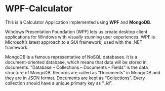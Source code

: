 # WPF-Calculator
This is a Calculator Application implemented using **WPF** and **MongoDB**.

Windows Presentation Foundation (WPF) lets us create desktop client applications for Windows with visually stunning user experiences. WPF is Microsoft’s latest approach to a GUI framework, used with the .NET framework.
      
MongoDB is a famous representative of NoSQL databases. It is a document-oriented database, which means that data will be stored in documents. “Database – Collections – Documents – Fields” is the data structure of MongoDB. Records are called as “Documents” in MongoDB and they are in JSON format. Documents are kept as “Collections”. Every collection should have a unique primary key as “_id”. 



